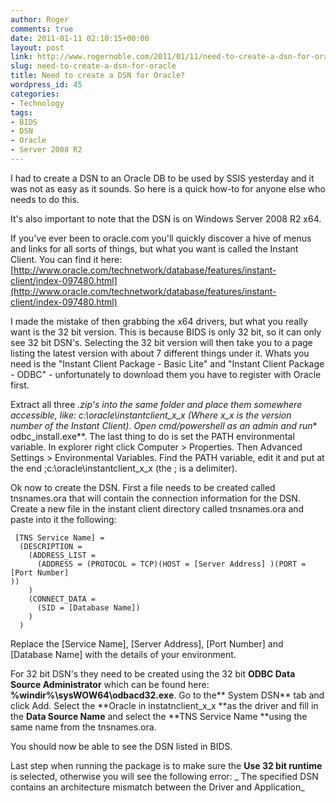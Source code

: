 ```yaml
---
author: Roger
comments: true
date: 2011-01-11 02:10:15+00:00
layout: post
link: http://www.rogernoble.com/2011/01/11/need-to-create-a-dsn-for-oracle/
slug: need-to-create-a-dsn-for-oracle
title: Need to create a DSN for Oracle?
wordpress_id: 45
categories:
- Technology
tags:
- BIDS
- DSN
- Oracle
- Server 2008 R2
---
```


I had to create a DSN to an Oracle DB to be used by SSIS yesterday and it was not as easy as it sounds. So here is a quick how-to for anyone else who needs to do this.

It's also important to note that the DSN is on Windows Server 2008 R2 x64.

If you've ever been to oracle.com you'll quickly discover a hive of menus and links for all sorts of things, but what you want is called the Instant Client. You can find it here: [http://www.oracle.com/technetwork/database/features/instant-client/index-097480.html](http://www.oracle.com/technetwork/database/features/instant-client/index-097480.html)

I made the mistake of then grabbing the x64 drivers, but what you really want is the 32 bit version. This is because BIDS is only 32 bit, so it can only see 32 bit DSN's. Selecting the 32 bit version will then take you to a page listing the latest version with about 7 different things under it. Whats you need is the "Instant Client Package - Basic Lite" and "Instant Client Package - ODBC" - unfortunately to download them you have to register with Oracle first.

Extract all three *.zip's into the same folder and place them somewhere accessible, like: c:\oracle\instantclient_x_x (Where x_x is the version number of the Instant Client). Open cmd/powershell as an admin and run** odbc_install.exe**. The last thing to do is set the PATH environmental variable. In explorer right click Computer > Properties. Then Advanced Settings > Environmental Variables. Find the PATH variable, edit it and put at the end ;c:\oracle\instantclient_x_x (the ; is a delimiter).

Ok now to create the DSN. First a file needs to be created called tnsnames.ora that will contain the connection information for the DSN. Create a new file in the instant client directory called tnsnames.ora and paste into it the following:

    
     [TNS Service Name] =
      (DESCRIPTION =
        (ADDRESS_LIST =
          (ADDRESS = (PROTOCOL = TCP)(HOST = [Server Address] )(PORT = [Port Number]
    ))
        )
        (CONNECT_DATA =
          (SID = [Database Name])
        )
      )


Replace the [Service Name], [Server Address], [Port Number] and [Database Name] with the details of your environment.

For 32 bit DSN's they need to be created using the 32 bit **ODBC Data Source Administrator** which can be found here: **%windir%\sysWOW64\odbacd32.exe**. Go to the** System DSN** tab and click Add. Select the **Oracle in instatnclient_x_x **as the driver and fill in the **Data Source Name** and select the **TNS Service Name **using the same name from the tnsnames.ora.

You should now be able to see the DSN listed in BIDS.

Last step when running the package is to make sure the **Use 32 bit runtime** is selected, otherwise you will see the following error:
_ The specified DSN contains an architecture mismatch between the Driver and Application_
